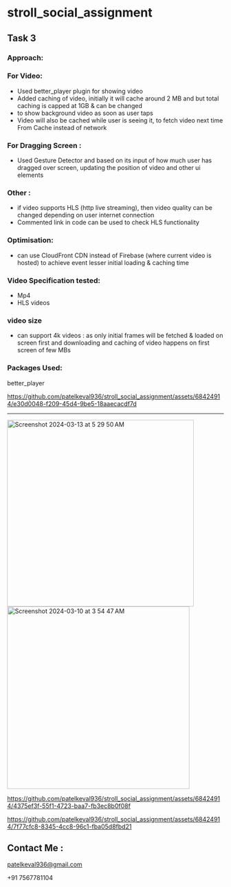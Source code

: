 # stroll_social_assignment

## Task 3 
### Approach:

### For Video:
* Used better_player plugin for showing video
* Added caching of video, initially it will cache around 2 MB and but total caching is capped at 1GB  &  can be changed 
* to show background video as soon as user taps
* Video will also be cached while user is seeing it, to fetch video next time From Cache instead of network

### For Dragging Screen : 
* Used Gesture Detector and based on its input of how much user has dragged over screen, updating the position of video and other ui elements

### Other :
* if video supports HLS (http live streaming), then video quality can be changed depending on user internet connection
* Commented link in code can be used to check HLS functionality

### Optimisation: 
* can use CloudFront CDN instead of Firebase (where current video is hosted) to achieve event lesser initial loading & caching time

### Video Specification tested:
* Mp4
* HLS videos

### video size
* can support 4k videos : as only initial frames will be fetched & loaded on screen first and downloading and caching of video happens on first screen of few MBs

### Packages Used:
better_player


https://github.com/patelkeval936/stroll_social_assignment/assets/68424914/e30d0048-f209-45d4-9be5-18aaecacdf7d


________________

<img width="434" alt="Screenshot 2024-03-13 at 5 29 50 AM" src="https://github.com/patelkeval936/stroll_social_assignment/assets/68424914/1d053e4f-4fb5-483c-a538-d77ddd5c3bd4">

<img width="424" alt="Screenshot 2024-03-10 at 3 54 47 AM" src="https://github.com/patelkeval936/stroll_social_assignment/assets/68424914/7d055852-3847-42da-9a7e-26907eab7c52">


https://github.com/patelkeval936/stroll_social_assignment/assets/68424914/4375ef3f-55f1-4723-baa7-fb3ec8b0f08f


https://github.com/patelkeval936/stroll_social_assignment/assets/68424914/7f77cfc8-8345-4cc8-96c1-fba05d8fbd21

## Contact Me : 
patelkeval936@gmail.com

+91 7567781104
